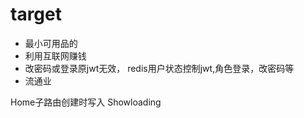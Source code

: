 
# target
* 最小可用品的
* 利用互联网赚钱
* 改密码或登录原jwt无效，
redis用户状态控制jwt,角色登录，改密码等
* 流通业


Home子路由创建时写入
Showloading




